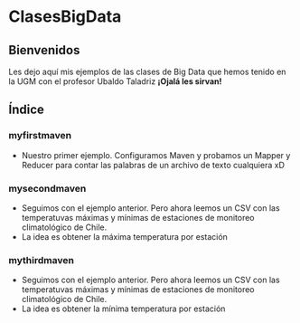 # ClasesBigData
## Bienvenidos
Les dejo aquí mis ejemplos de las clases de Big Data que hemos tenido en la UGM con el profesor Ubaldo Taladriz  **¡Ojalá les sirvan!**

## Índice
### myfirstmaven
* Nuestro primer ejemplo. Configuramos Maven y probamos un Mapper y Reducer para contar las palabras de un archivo de texto cualquiera xD

### mysecondmaven
* Seguimos con el ejemplo anterior. Pero ahora leemos un CSV con las temperatuvas máximas y mínimas de estaciones de monitoreo climatológico de Chile.
* La idea es obtener la máxima temperatura por estación

### mythirdmaven
* Seguimos con el ejemplo anterior. Pero ahora leemos un CSV con las temperatuvas máximas y mínimas de estaciones de monitoreo climatológico de Chile.
* La idea es obtener la mínima temperatura por estación